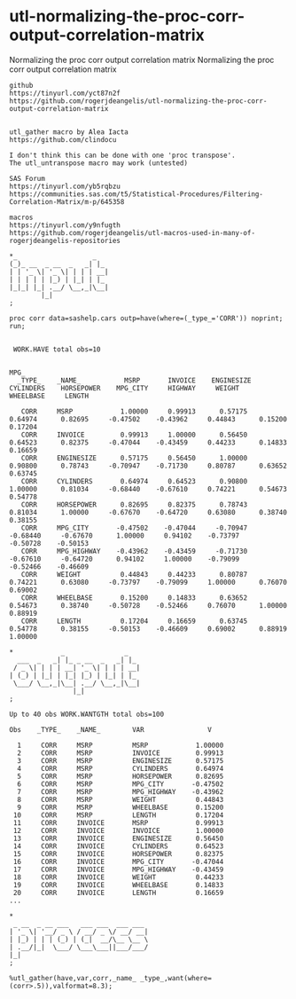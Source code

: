 # utl-normalizing-the-proc-corr-output-correlation-matrix
Normalizing the proc corr output correlation matrix
    Normalizing the proc corr output correlation matrix

    github
    https://tinyurl.com/yct87n2f
    https://github.com/rogerjdeangelis/utl-normalizing-the-proc-corr-output-correlation-matrix


    utl_gather macro by Alea Iacta
    https://github.com/clindocu

    I don't think this can be done with one 'proc transpose'.
    The utl_untranspose macro may work (untested)

    SAS Forum
    https://tinyurl.com/yb5rqbzu
    https://communities.sas.com/t5/Statistical-Procedures/Filtering-Correlation-Matrix/m-p/645358

    macros
    https://tinyurl.com/y9nfugth
    https://github.com/rogerjdeangelis/utl-macros-used-in-many-of-rogerjdeangelis-repositories

    *_                   _
    (_)_ __  _ __  _   _| |_
    | | '_ \| '_ \| | | | __|
    | | | | | |_) | |_| | |_
    |_|_| |_| .__/ \__,_|\__|
            |_|
    ;

    proc corr data=sashelp.cars outp=have(where=(_type_='CORR')) noprint;
    run;


     WORK.HAVE total obs=10

                                                                                                              MPG_
      _TYPE_    _NAME_           MSRP       INVOICE    ENGINESIZE    CYLINDERS    HORSEPOWER    MPG_CITY     HIGHWAY     WEIGHT     WHEELBASE     LENGTH

       CORR     MSRP            1.00000     0.99913      0.57175       0.64974      0.82695     -0.47502    -0.43962     0.44843      0.15200     0.17204
       CORR     INVOICE         0.99913     1.00000      0.56450       0.64523      0.82375     -0.47044    -0.43459     0.44233      0.14833     0.16659
       CORR     ENGINESIZE      0.57175     0.56450      1.00000       0.90800      0.78743     -0.70947    -0.71730     0.80787      0.63652     0.63745
       CORR     CYLINDERS       0.64974     0.64523      0.90800       1.00000      0.81034     -0.68440    -0.67610     0.74221      0.54673     0.54778
       CORR     HORSEPOWER      0.82695     0.82375      0.78743       0.81034      1.00000     -0.67670    -0.64720     0.63080      0.38740     0.38155
       CORR     MPG_CITY       -0.47502    -0.47044     -0.70947      -0.68440     -0.67670      1.00000     0.94102    -0.73797     -0.50728    -0.50153
       CORR     MPG_HIGHWAY    -0.43962    -0.43459     -0.71730      -0.67610     -0.64720      0.94102     1.00000    -0.79099     -0.52466    -0.46609
       CORR     WEIGHT          0.44843     0.44233      0.80787       0.74221      0.63080     -0.73797    -0.79099     1.00000      0.76070     0.69002
       CORR     WHEELBASE       0.15200     0.14833      0.63652       0.54673      0.38740     -0.50728    -0.52466     0.76070      1.00000     0.88919
       CORR     LENGTH          0.17204     0.16659      0.63745       0.54778      0.38155     -0.50153    -0.46609     0.69002      0.88919     1.00000

    *            _               _
      ___  _   _| |_ _ __  _   _| |_
     / _ \| | | | __| '_ \| | | | __|
    | (_) | |_| | |_| |_) | |_| | |_
     \___/ \__,_|\__| .__/ \__,_|\__|
                    |_|
    ;

    Up to 40 obs WORK.WANTGTH total obs=100

    Obs    _TYPE_    _NAME_        VAR                V

      1     CORR     MSRP          MSRP            1.00000
      2     CORR     MSRP          INVOICE         0.99913
      3     CORR     MSRP          ENGINESIZE      0.57175
      4     CORR     MSRP          CYLINDERS       0.64974
      5     CORR     MSRP          HORSEPOWER      0.82695
      6     CORR     MSRP          MPG_CITY       -0.47502
      7     CORR     MSRP          MPG_HIGHWAY    -0.43962
      8     CORR     MSRP          WEIGHT          0.44843
      9     CORR     MSRP          WHEELBASE       0.15200
     10     CORR     MSRP          LENGTH          0.17204
     11     CORR     INVOICE       MSRP            0.99913
     12     CORR     INVOICE       INVOICE         1.00000
     13     CORR     INVOICE       ENGINESIZE      0.56450
     14     CORR     INVOICE       CYLINDERS       0.64523
     15     CORR     INVOICE       HORSEPOWER      0.82375
     16     CORR     INVOICE       MPG_CITY       -0.47044
     17     CORR     INVOICE       MPG_HIGHWAY    -0.43459
     18     CORR     INVOICE       WEIGHT          0.44233
     19     CORR     INVOICE       WHEELBASE       0.14833
     20     CORR     INVOICE       LENGTH          0.16659
    ...

    *
     _ __  _ __ ___   ___ ___  ___ ___
    | '_ \| '__/ _ \ / __/ _ \/ __/ __|
    | |_) | | | (_) | (_|  __/\__ \__ \
    | .__/|_|  \___/ \___\___||___/___/
    |_|
    ;

    %utl_gather(have,var,corr,_name_ _type_,want(where=(corr>.5)),valformat=8.3);



